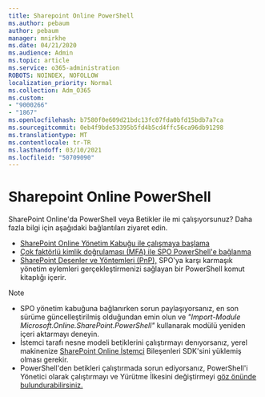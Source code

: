 ```yaml
---
title: Sharepoint Online PowerShell
ms.author: pebaum
author: pebaum
manager: mnirkhe
ms.date: 04/21/2020
ms.audience: Admin
ms.topic: article
ms.service: o365-administration
ROBOTS: NOINDEX, NOFOLLOW
localization_priority: Normal
ms.collection: Adm_O365
ms.custom:
- "9000266"
- "1867"
ms.openlocfilehash: b7580f0e609d21bdc13fc07fda0bfd15bdb7a7ca
ms.sourcegitcommit: 0eb4f9bde53395b5fd4b5cd4ffc56ca96db91298
ms.translationtype: MT
ms.contentlocale: tr-TR
ms.lasthandoff: 03/10/2021
ms.locfileid: "50709090"
---
```

# <a name="sharepoint-online-powershell"></a>Sharepoint Online PowerShell

SharePoint Online'da PowerShell veya Betikler ile mi çalışıyorsunuz? Daha fazla bilgi için aşağıdaki bağlantıları ziyaret edin.
- [SharePoint Online Yönetim Kabuğu ile çalışmaya başlama](https://docs.microsoft.com/powershell/sharepoint/sharepoint-online/connect-sharepoint-online?view=sharepoint-ps)
- [Çok faktörlü kimlik doğrulaması (MFA) ile SPO PowerShell'e bağlanma](https://docs.microsoft.com/powershell/sharepoint/sharepoint-online/connect-sharepoint-online?view=sharepoint-ps#to-connect-with-multifactor-authentication-mfa)
- [SharePoint Desenler ve Yöntemleri (PnP),](https://docs.microsoft.com/powershell/sharepoint/sharepoint-pnp/sharepoint-pnp-cmdlets?view=sharepoint-ps) SPO'ya karşı karmaşık yönetim eylemleri gerçekleştirmenizi sağlayan bir PowerShell komut kitaplığı içerir.

> [!NOTE]
> - SPO yönetim kabuğuna bağlanırken sorun paylaşıyorsanız, en son sürüme güncelleştirilmiş [](https://docs.microsoft.com/powershell/scripting/developer/module/importing-a-powershell-module?view=powershell-7.1) olduğundan emin olun ve *"Import-Module Microsoft.Online.SharePoint.PowerShell"* kullanarak modülü yeniden içeri aktarmayı deneyin.
> - İstemci tarafı nesne modeli betiklerini çalıştırmayı denıyorsanız, yerel makinenize [SharePoint Online İstemci](https://www.microsoft.com/download/details.aspx?id=42038) Bileşenleri SDK'sini yüklemiş olması gerekir.
> - PowerShell'den betikleri çalıştırmada sorun ediyorsanız, PowerShell'i Yönetici olarak çalıştırmayı ve Yürütme İlkesini değiştirmeyi [göz önünde bulundurabilirsiniz.](https://docs.microsoft.com/powershell/module/microsoft.powershell.core/about/about_execution_policies?view=powershell-6)